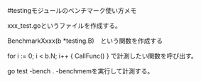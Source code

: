 #testingモジュールのベンチマーク使い方メモ

xxx_test.goというファイルを作成する。

BenchmarkXxxx(b *testing.B)　という関数を作成する

for i := 0; i < b.N; i++ {
    CallFunc()
}
で計測したい関数を呼び出す。

go test -bench . -benchmemを実行して計測する。

